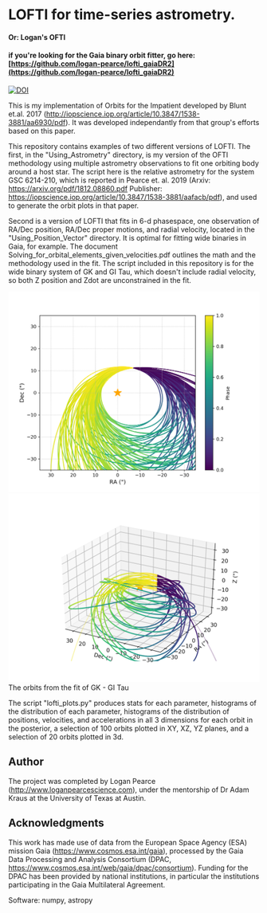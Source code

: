 # LOFTI for time-series astrometry. 
#### Or: Logan's OFTI
#### if you're looking for the Gaia binary orbit fitter, go here: [https://github.com/logan-pearce/lofti_gaiaDR2](https://github.com/logan-pearce/lofti_gaiaDR2)
[![DOI](https://zenodo.org/badge/115829870.svg)](https://zenodo.org/badge/latestdoi/115829870)

This is my implementation of Orbits for the Impatient developed by Blunt et.al. 2017 (http://iopscience.iop.org/article/10.3847/1538-3881/aa6930/pdf).  It was developed independantly from that group's efforts based on this paper. 

This repository contains examples of two different versions of LOFTI.  The first, in the "Using_Astrometry" directory, is my version of the OFTI methodology using multiple astrometry observations to fit one orbiting body around a host star.  The script here is the relative astrometry for the system GSC 6214-210, which is reported in Pearce et. al. 2019 (Arxiv: https://arxiv.org/pdf/1812.08860.pdf Publisher: https://iopscience.iop.org/article/10.3847/1538-3881/aafacb/pdf), and used to generate the orbit plots in that paper.

Second is a version of LOFTI that fits in 6-d phasespace, one observation of RA/Dec position, RA/Dec proper motions, and radial velocity, located in the "Using_Position_Vector" directory.  It is optimal for fitting wide binaries in Gaia, for example.  The document Solving_for_orbital_elements_given_velocities.pdf outlines the math and the methodology used in the fit.  The script included in this repository is for the wide binary system of GK and GI Tau, which doesn't include radial velocity, so both Z position and Zdot are unconstrained in the fit.  

![GKGITau](GKTau_orbits.png)
![GKGITau3d](GKTau_orbits_3d.png)
The orbits from the fit of GK - GI Tau


The script "lofti_plots.py" produces stats for each parameter, histograms of the distribution of each parameter, histograms of the distribution of positions, velocities, and accelerations in all 3 dimensions for each orbit in the posterior, a selection of 100 orbits plotted in XY, XZ, YZ planes, and a selection of 20 orbits plotted in 3d.


## Author
The project was completed by Logan Pearce (http://www.loganpearcescience.com), under the mentorship of Dr Adam Kraus at the University of Texas at Austin.


## Acknowledgments

This work has made use of data from the European Space Agency (ESA) mission Gaia (https://www.cosmos.esa.int/gaia), processed by the Gaia Data Processing and Analysis Consortium (DPAC, https://www.cosmos.esa.int/web/gaia/dpac/consortium). Funding for the DPAC has been provided by national institutions, in particular the institutions participating in the Gaia Multilateral Agreement.

Software:
numpy, astropy
